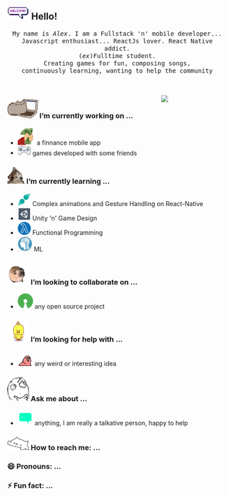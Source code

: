 ## <img src="/resources/welcomeglitch.gif" width="50px" /> Hello!

<p align="center" >
  <samp>
    My name is <em>Alex</em>. I am a Fullstack 'n' mobile developer... 
  <br/> Javascript enthusiast... ReactJs lover. React Native addict. 
    <br/> (<em>ex</em>)Fulltime student.
      <br/>
Creating games for fun, composing songs,
          <br/>
continuously learning, wanting to help the community
  </samp>
  <br/>
  <br/>
  <br/>
</p>

<img src="https://media.tenor.com/images/df8c44a1d20ab367fdcb21880985fd33/tenor.gif" align="right"  width="30%"/>

### <img src="/resources/PusheenCompute.gif" width="70px" /> I’m currently working on ...
- <img src="/resources/3243_take_my_money.png" height="40px" />  a finnance mobile app
- <img src="/resources/controller.png" width="30px" />  games developed with some friends
### <img src="/resources/Confused_Dog.gif" height="40px" /> I’m currently learning ...
- <img src="/resources/gesture.jpeg" width="30px" /> Complex animations and Gesture Handling on React-Native
- <img src="/resources/unity.png" height="30px" /> Unity 'n' Game Design
- <img src="/resources/functional.png" height="30px" /> Functional Programming
- <img src="/resources/ml.png" height="35px" /> ML
### <img src="/resources/pug_dance.gif" width="50px" /> I’m looking to collaborate on ...
- <img src="/resources/open_source.png" height="35px" /> any open source project

### <img src="/resources/cool_duck.gif" width="50px" /> I’m looking for help with ...
- <img src="/resources/party_parrot.gif" height="35px" /> any weird or interesting idea

### <img src="/resources/question.png" width="50px" />  Ask me about ...
- <img src="/resources/chat.gif" height="35px" /> anything, I am really a talkative person, happy to help 
### <img src="/resources/bongocat.gif" width="50px" /> How to reach me: ...
### 😄 Pronouns: ...
### ⚡ Fun fact: ...
